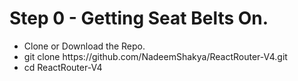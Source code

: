 <h1>Step 0 - Getting Seat Belts On. </h1>
<ul>
  <li>Clone or Download the Repo.</li>
  <li>git clone https://github.com/NadeemShakya/ReactRouter-V4.git</li>
  <li>cd ReactRouter-V4</li>
  
  
</ul>
